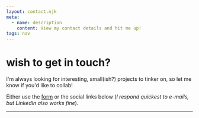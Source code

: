 ```yaml
---
layout: contact.njk
meta:
  - name: description
    content: View my contact details and hit me up!
tags: nav
---
```


# wish to get in touch?

I'm always looking for interesting, small(ish?) projects to tinker on, so let me
know if you'd like to collab!

Either use the [form](#form) or the social links below (_I respond quickest to e-mails, but LinkedIn also works fine_).

----

